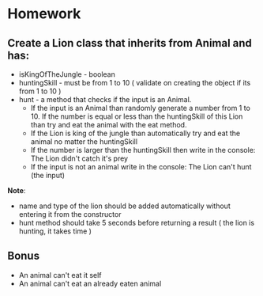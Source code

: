 # Homework
## Create a Lion class that inherits from Animal and has:
* isKingOfTheJungle - boolean
* huntingSkill - must be from 1 to 10 ( validate on creating the object if its from 1 to 10 )
* hunt - a method that checks if the input is an Animal.
	* If the input is an Animal than randomly generate a number from 1 to 10. If the number is equal or less than the huntingSkill of this Lion than try and eat the animal with the eat method.
	* If the Lion is king of the jungle than automatically try and eat the animal no matter the huntingSkill
	* If the number is larger than the huntingSkill then write in the console: The Lion didn't catch it's prey
	* If the input is not an animal write in the console: The Lion can't hunt (the input)

**Note**: 
* name and type of the lion should be added automatically without entering it from the constructor
* hunt method should take 5 seconds before returning a result ( the lion is hunting, it takes time )

## Bonus
* An animal can't eat it self
* An animal can't eat an already eaten animal

